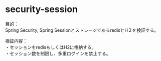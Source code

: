 # security-session
目的：  
Spring Security, Spring SessionとストレージであるredisとH２を検証する。 

検証内容：  
・セッションをredisもしくはH2に格納する。  
・セッション数を制限し、多重ログインを禁止する。  

